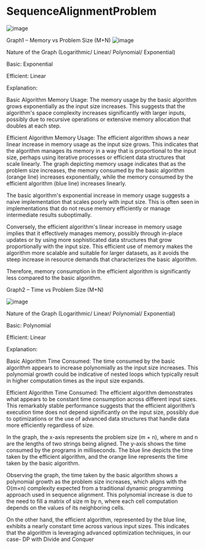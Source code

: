 # SequenceAlignmentProblem

![image](https://github.com/YaminiKanuparthi/SequenceAlignmentProblem/assets/83491239/9dfc6bae-0aa0-4e11-93bf-39f5d829da5f)

Graph1 – Memory vs Problem Size (M+N)
![image](https://github.com/YaminiKanuparthi/SequenceAlignmentProblem/assets/83491239/b58d4b52-ebc8-4db4-9ec2-d00841e0a8ec)

Nature of the Graph (Logarithmic/ Linear/ Polynomial/ Exponential)

Basic: Exponential

Efficient: Linear 

Explanation:  

Basic Algorithm Memory Usage: The memory usage by the basic algorithm grows exponentially as the input size increases. This suggests that the algorithm's space complexity increases significantly with larger inputs, possibly due to recursive operations or extensive memory allocation that doubles at each step.

Efficient Algorithm Memory Usage: The efficient algorithm shows a near linear increase in memory usage as the input size grows. This indicates that the algorithm manages its memory in a way that is proportional to the input size, perhaps using iterative processes or efficient data structures that scale linearly.
The graph depicting memory usage indicates that as the problem size increases, the memory consumed by the basic algorithm (orange line) increases exponentially, while the memory consumed by the efficient algorithm (blue line) increases linearly.

The basic algorithm's exponential increase in memory usage suggests a naive implementation that scales poorly with input size. This is often seen in implementations that do not reuse memory efficiently or manage intermediate results suboptimally.

Conversely, the efficient algorithm's linear increase in memory usage implies that it effectively manages memory, possibly through in-place updates or by using more sophisticated data structures that grow proportionally with the input size. This efficient use of memory makes the algorithm more scalable and suitable for larger datasets, as it avoids the steep increase in resource demands that characterizes the basic algorithm.

Therefore, memory consumption in the efficient algorithm is significantly less compared to the basic algorithm.

Graph2 – Time vs Problem Size (M+N)

![image](https://github.com/YaminiKanuparthi/SequenceAlignmentProblem/assets/83491239/a7edbe7c-6c4e-4f29-b0f1-6b22f84e1892)

Nature of the Graph (Logarithmic/ Linear/ Polynomial/ Exponential)

Basic: Polynomial

Efficient: Linear

Explanation:

Basic Algorithm Time Consumed: The time consumed by the basic algorithm appears to increase polynomially as the input size increases. This polynomial growth could be indicative of nested loops which typically result in higher computation times as the input size expands.

Efficient Algorithm Time Consumed: The efficient algorithm demonstrates what appears to be constant time consumption across different input sizes. This remarkably stable performance suggests that the efficient algorithm’s execution time does not depend significantly on the input size, possibly due to optimizations or the use of advanced data structures that handle data more efficiently regardless of size.

In the graph, the x-axis represents the problem size (m + n), where m and n are the lengths of two strings being aligned. The y-axis shows the time consumed by the programs in milliseconds. The blue line depicts the time taken by the efficient algorithm, and the orange line represents the time taken by the basic algorithm.

Observing the graph, the time taken by the basic algorithm shows a polynomial growth as the problem size increases, which aligns with the
O(m×n) complexity expected from a traditional dynamic programming approach used in sequence alignment. This polynomial increase is due to the need to fill a matrix of size m by n, where each cell computation depends on the values of its neighboring cells.

On the other hand, the efficient algorithm, represented by the blue line, exhibits a nearly constant time across various input sizes. This indicates that the algorithm is leveraging advanced optimization techniques, in our case- DP with Divide and Conquer

